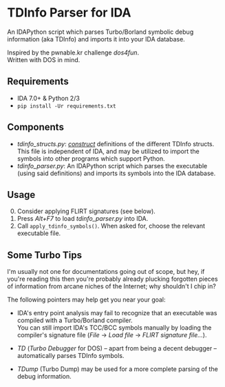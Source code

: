# TDInfo Parser for IDA

An IDAPython script which parses Turbo/Borland symbolic debug information (aka TDInfo) and imports it into your IDA database.

Inspired by the pwnable.kr challenge _dos4fun_.  
Written with DOS in mind.

## Requirements

- IDA 7.0+ & Python 2/3
- `pip install -Ur requirements.txt`

## Components

- _tdinfo_structs.py_: [_construct_](https://github.com/construct/construct) definitions of the different TDInfo structs.  
This file is independent of IDA, and may be utilized to import the symbols into other programs which support Python.
- _tdinfo_parser.py_: An IDAPython script which parses the executable (using said definitions) and imports its symbols into the IDA database.

## Usage

0. Consider applying FLIRT signatures (see below).
1. Press _Alt+F7_ to load _tdinfo_parser.py_ into IDA.
2. Call `apply_tdinfo_symbols()`. When asked for, choose the relevant executable file.

## Some Turbo Tips

I'm usually not one for documentations going out of scope, but hey, if you're reading this then you're probably already plucking forgotten pieces of information from arcane niches of the Internet; why shouldn't I chip in?

The following pointers may help get you near your goal:

- IDA's entry point analysis may fail to recognize that an executable was compiled with a Turbo/Borland compiler.  
 You can still import IDA's TCC/BCC symbols manually by loading the compiler's signature file (_File_ -> _Load file_ -> _FLIRT signature file..._).

- _TD_ (_Turbo Debugger_ for DOS) – apart from being a decent debugger – automatically parses TDInfo symbols.

- _TDump_ (Turbo Dump) may be used for a more complete parsing of the debug information.
